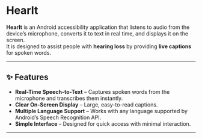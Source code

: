 # 
# HearIt

**HearIt** is an Android accessibility application that listens to audio from the device’s microphone, converts it to text in real time, and displays it on the screen.  
It is designed to assist people with **hearing loss** by providing **live captions** for spoken words.

---

## ✨ Features
- **Real-Time Speech-to-Text** – Captures spoken words from the microphone and transcribes them instantly.
- **Clear On-Screen Display** – Large, easy-to-read captions.
- **Multiple Language Support** – Works with any language supported by Android’s Speech Recognition API.
- **Simple Interface** – Designed for quick access with minimal interaction.

---
